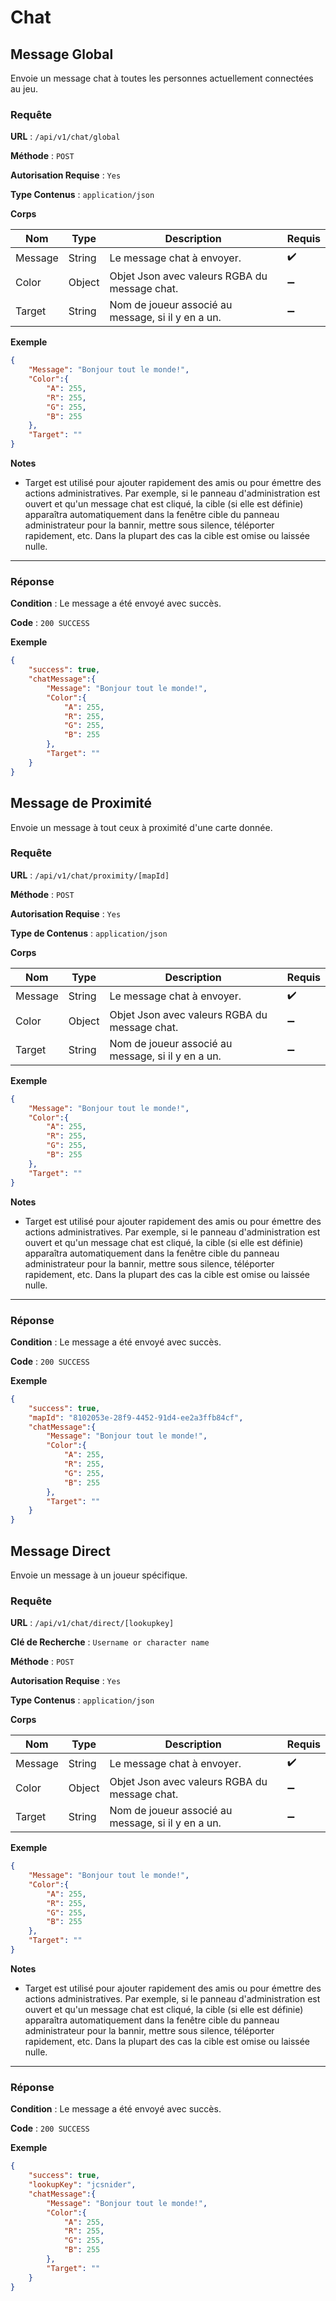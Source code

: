 # Chat


## Message Global

Envoie un message chat à toutes les personnes actuellement connectées au jeu.

### Requête

**URL** : `/api/v1/chat/global`

**Méthode** : `POST`

**Autorisation Requise** : `Yes`

**Type Contenus** : `application/json`

**Corps**

| Nom  | Type | Description | Requis |
| ----- | ---- |------------ | -------- |
| Message | String  | Le message chat à envoyer. | :heavy_check_mark: |
| Color | Object  | Objet Json avec valeurs RGBA du message chat. | :heavy_minus_sign: |
| Target | String  | Nom de joueur associé au message, si il y en a un. | :heavy_minus_sign: |

**Exemple**

```json
{
	"Message": "Bonjour tout le monde!",
	"Color":{
		"A": 255,
		"R": 255,
		"G": 255,
		"B": 255
	},
	"Target": ""
}
```


**Notes**

* Target est utilisé pour ajouter rapidement des amis ou pour émettre des actions administratives. Par exemple, si le panneau d'administration est ouvert et qu'un message chat est cliqué, la cible (si elle est définie) apparaîtra automatiquement dans la fenêtre cible du panneau administrateur pour la bannir, mettre sous silence, téléporter rapidement, etc.  Dans la plupart des cas la cible est omise ou laissée nulle.

---

### Réponse

**Condition** : Le message a été envoyé avec succès.

**Code** : `200 SUCCESS`

**Exemple**

```json
{
	"success": true,
	"chatMessage":{
		"Message": "Bonjour tout le monde!",
		"Color":{
			"A": 255,
			"R": 255,
			"G": 255,
			"B": 255
		},
		"Target": ""
	}
}
```


## Message de Proximité

Envoie un message à tout ceux à proximité d'une carte donnée.

### Requête

**URL** : `/api/v1/chat/proximity/[mapId]`

**Méthode** : `POST`

**Autorisation Requise** : `Yes`

**Type de Contenus** : `application/json`

**Corps**

| Nom  | Type | Description | Requis |
| ----- | ---- |------------ | -------- |
| Message | String  | Le message chat à envoyer. | :heavy_check_mark: |
| Color | Object  | Objet Json avec valeurs RGBA du message chat. | :heavy_minus_sign: |
| Target | String  | Nom de joueur associé au message, si il y en a un. | :heavy_minus_sign: |

**Exemple**

```json
{
	"Message": "Bonjour tout le monde!",
	"Color":{
		"A": 255,
		"R": 255,
		"G": 255,
		"B": 255
	},
	"Target": ""
}
```


**Notes**
* Target est utilisé pour ajouter rapidement des amis ou pour émettre des actions administratives. Par exemple, si le panneau d'administration est ouvert et qu'un message chat est cliqué, la cible (si elle est définie) apparaîtra automatiquement dans la fenêtre cible du panneau administrateur pour la bannir, mettre sous silence, téléporter rapidement, etc.  Dans la plupart des cas la cible est omise ou laissée nulle.

---

### Réponse

**Condition** : Le message a été envoyé avec succès.

**Code** : `200 SUCCESS`

**Exemple**

```json
{
	"success": true,
	"mapId": "8102053e-28f9-4452-91d4-ee2a3ffb84cf",
	"chatMessage":{
		"Message": "Bonjour tout le monde!",
		"Color":{
			"A": 255,
			"R": 255,
			"G": 255,
			"B": 255
		},
		"Target": ""
	}
}
```


## Message Direct

Envoie un message à un joueur spécifique.

### Requête

**URL** : `/api/v1/chat/direct/[lookupkey]`

**Clé de Recherche** : `Username or character name`

**Méthode** : `POST`

**Autorisation Requise** : `Yes`

**Type Contenus** : `application/json`

**Corps**

| Nom  | Type | Description | Requis |
| ----- | ---- |------------ | -------- |
| Message | String  | Le message chat à envoyer. | :heavy_check_mark: |
| Color | Object  | Objet Json avec valeurs RGBA du message chat. | :heavy_minus_sign: |
| Target | String  | Nom de joueur associé au message, si il y en a un. | :heavy_minus_sign: |

**Exemple**

```json
{
	"Message": "Bonjour tout le monde!",
	"Color":{
		"A": 255,
		"R": 255,
		"G": 255,
		"B": 255
	},
	"Target": ""
}
```


**Notes**
* Target est utilisé pour ajouter rapidement des amis ou pour émettre des actions administratives. Par exemple, si le panneau d'administration est ouvert et qu'un message chat est cliqué, la cible (si elle est définie) apparaîtra automatiquement dans la fenêtre cible du panneau administrateur pour la bannir, mettre sous silence, téléporter rapidement, etc.  Dans la plupart des cas la cible est omise ou laissée nulle.

---

### Réponse

**Condition** : Le message a été envoyé avec succès.

**Code** : `200 SUCCESS`

**Exemple**

```json
{
	"success": true,
	"lookupKey": "jcsnider",
	"chatMessage":{
		"Message": "Bonjour tout le monde!",
		"Color":{
			"A": 255,
			"R": 255,
			"G": 255,
			"B": 255
		},
		"Target": ""
	}
}
```
